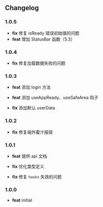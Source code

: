 ## Changelog

### 1.0.5

- **fix** 修复 isReady 错误初始值的问题
- **feat** 增加 StatusBar 函数（5.3）

### 1.0.4

- **fix** 修复加载数据失败的问题

### 1.0.3

- **feat** 添加 login 方法

- **feat** 添加 useAppReady、useSafeArea 钩子

- **fix** 添加默认 userData

### 1.0.2

- **fix** 修复端外蜜汁报错

### 1.0.1

- **feat** 提供 api 文档

- **fix** 优化类型定义

- **fix** 修复 `hooks` 失效的问题

### 1.0.0

- **feat** initial
